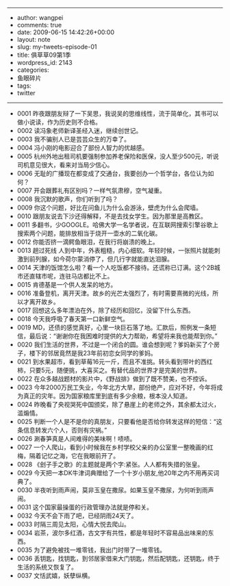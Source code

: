 - --
- author: wangpei
- comments: true
- date: 2009-06-15 14:42:26+00:00
- layout: note
- slug: my-tweets-episode-01
- title: 俱草草09第1季
- wordpress_id: 2143
- categories:
- 鱼眼碎片
- tags:
- twitter
- --
- 0001 昨夜跟朋友辩了一下吴思，我说吴的思维线性，流于简单化，其书可以做小说读，作为历史则不合格。
- 0002 读冯象老师新译圣经入迷，继续创世记。
- 0003 我不骗别人已是芸芸众生的万幸了。
- 0004 冯小刚的电影迎合了部份人智力的优越感。
- 0005 杭州外地出租司机要强制参加养老保险和医保，没人至少500元，听说司机意见很大，看来对当局少信心。
- 0006 无耻的广播现在都变成了交通台，我要创办一个哲学台，各位认为如何？
- 0007 开会跟葬礼有区别吗？一样气氛肃穆，空气凝重。
- 0008 我沉默的歌声，你们听到了吗？
- 0009 你这个问题，好比在问鱼儿为什么会游泳，壁虎为什么会爬墙。
- 0010 跟朋友说去下沙还得解释，不是去找女学生。因为那里是高教区。
- 0011 多翻书，少GOOGLE。哈佛大学一名学者说，在互联网搜索引擎谷歌上搜索两个问题，能排放相当于烧开一壶水的二氧化碳。
- 0012 你能否挤一滴鳄鱼眼泪，在我行将崩溃的晚上。
- 0013 趟过死线 人到中年，外表粗糙，内心细软。年轻时候，一张照片就能刺激到前列腺，如今荷尔蒙消停了，但几行字就能直达泪腺。
- 0014 天津的饭馆怎么啦？看一个人吃饭都不接待。还谎称已订满。这个2B城市还直辖市呢，连驻马店都比不上。
- 0015 肯德基是一个供人发呆的地方。
- 0016 准备登机，离开天津。故乡的光芒太强烈了，有时需要熹微的光线，所以才离开故乡。
- 0017 回想这么多年漂泊在外，除了经历和回忆，没留下什么东西。
- 0018 今天我呼吸了春天第一口新鲜空气。
- 0019 MD，还债的感觉真好，心里一块巨石落了地。汇款后，照例发一条短信，最后说：“谢谢你在我困难时提供的大力帮助，希望将来我也能帮到你。”
- 0020 我们生活的世界，不过是一个闭合的圆。谁会想到呢？爹妈新买了个房子，楼下的邻居竟然是我23年前初恋女同学的爹妈。
- 0021 到水果超市，看到草莓16元一斤，而且不准挑。转头看到带叶的西红柿，只要5元，随便挑，大喜买之。有替代品的世界才是完美的世界。
- 0022 在众多越战题材的影片中，《野战排》做到了既不赞美，也不控诉。
- 0023 今年2000万民工失业，今年北方大旱，部份绝产，应对不好，今年将成为真正的灾年。因为国家粮库里到底有多少余粮，根本没人知道。
- 0024 昨晚看了央视哭死中国颁奖，除了悬崖上的老师之外，其余都太过火，滥煽情。
- 0025 判断一个人是不是你的真朋友，只要看他是否给你转发这样的短信：“这条信息转发六个人，否则有灾祸。”
- 0026 涮春笋真是人间难得的美味啊！啧啧。
- 0027 一个人爬山，看到小时候我在乡村学校父亲的办公室里一整晚画的红梅，隔着记忆之海，它在我眼前开了。
- 0028 《刽子手之歌》的主题就是两个字:紧张。人人都有失措的张皇。
- 0029 今天把一本DK牛津词典赠给了一个十岁小朋友,他20年之内不用再买词典了。
- 0030 半夜听到雨声闹，莫非玉皇在撒尿。如果玉皇不撒尿，为何听到雨声闹。
- 0031 这个国家最操蛋的行政管理办法就是停和关。
- 0032 今天不会下雨了吧，已经阴雨24天了。
- 0033 时隔三周见太阳，心情大悦去爬山。
- 0034 岩茶，波尔多红酒，古文字有共性，都是年轻时不容易品出味来的东西。
- 0035 为了避免被找一堆零钱，我出门时带了一堆零钱。
- 0036 丢钥匙，找钥匙，到邻居家借来大门钥匙，然后配钥匙，还钥匙，终于生活的系统又恢复了。
- 0037 文恬武嬉，妖孽纵横。
